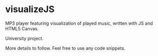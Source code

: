 visualizeJS
==========

MP3 player featuring visualization of played music, written with JS and HTML5 Canvas.

University project.

More details to follow. Feel free to use any code snippets.